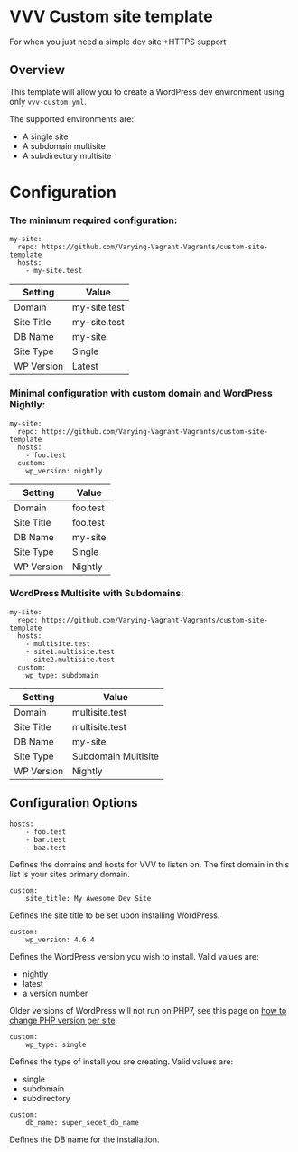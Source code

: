 # VVV Custom site template
For when you just need a simple dev site
+HTTPS support

## Overview
This template will allow you to create a WordPress dev environment using only `vvv-custom.yml`.

The supported environments are:
- A single site
- A subdomain multisite
- A subdirectory multisite

# Configuration

### The minimum required configuration:

```
my-site:
  repo: https://github.com/Varying-Vagrant-Vagrants/custom-site-template
  hosts:
    - my-site.test
```
| Setting    | Value       |
|------------|-------------|
| Domain     | my-site.test |
| Site Title | my-site.test |
| DB Name    | my-site     |
| Site Type  | Single      |
| WP Version | Latest      |

### Minimal configuration with custom domain and WordPress Nightly:

```
my-site:
  repo: https://github.com/Varying-Vagrant-Vagrants/custom-site-template
  hosts:
    - foo.test
  custom:
    wp_version: nightly
```
| Setting    | Value       |
|------------|-------------|
| Domain     | foo.test     |
| Site Title | foo.test     |
| DB Name    | my-site     |
| Site Type  | Single      |
| WP Version | Nightly     |

### WordPress Multisite with Subdomains:

```
my-site:
  repo: https://github.com/Varying-Vagrant-Vagrants/custom-site-template
  hosts:
    - multisite.test
    - site1.multisite.test
    - site2.multisite.test
  custom:
    wp_type: subdomain
```
| Setting    | Value               |
|------------|---------------------|
| Domain     | multisite.test      |
| Site Title | multisite.test      |
| DB Name    | my-site             |
| Site Type  | Subdomain Multisite |
| WP Version | Nightly             |

## Configuration Options

```
hosts:
    - foo.test
    - bar.test
    - baz.test
```
Defines the domains and hosts for VVV to listen on.
The first domain in this list is your sites primary domain.

```
custom:
    site_title: My Awesome Dev Site
```
Defines the site title to be set upon installing WordPress.

```
custom:
    wp_version: 4.6.4
```
Defines the WordPress version you wish to install.
Valid values are:
- nightly
- latest
- a version number

Older versions of WordPress will not run on PHP7, see this page on [how to change PHP version per site](https://varyingvagrantvagrants.org/docs/en-US/adding-a-new-site/changing-php-version/).

```
custom:
    wp_type: single
```
Defines the type of install you are creating.
Valid values are:
- single
- subdomain
- subdirectory

```
custom:
    db_name: super_secet_db_name
```
Defines the DB name for the installation.
